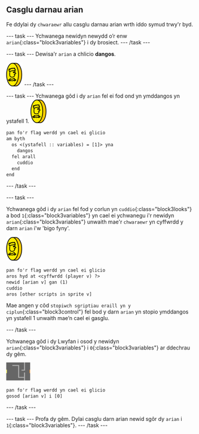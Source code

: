 ## Casglu darnau arian

Fe ddylai dy `chwaraewr` allu casglu darnau arian wrth iddo symud trwy'r byd.

--- task --- Ychwanega newidyn newydd o’r enw `arian`{:class="block3variables"} i dy brosiect. --- /task ---

--- task --- Dewisa'r `arian` a chlicio **dangos**.

![sgrinlun](images/coin.png) --- /task ---

--- task --- Ychwanega gôd i dy `arian` fel ei fod ond yn ymddangos yn ystafell 1. ![sgrinlun](images/coin.png)

```blocks3
pan fo'r flag werdd yn cael ei glicio
am byth 
  os <(ystafell :: variables) = [1]> yna 
    dangos
  fel arall 
    cuddio
  end
end
```

--- /task ---

--- task ---

Ychwanega gôd i dy `arian` fel fod y corlun yn `cuddio`{:class="block3looks"} a bod `1`{:class="block3variables"} yn cael ei ychwanegu i'r newidyn `arian`{:class="block3variables"} unwaith mae'r `chwaraewr` yn cyffwrdd y darn `arian` i'w 'bigo fyny'.

![darn arian](images/coin.png)

```blocks3
pan fo'r flag werdd yn cael ei glicio
aros hyd at <cyffwrdd (player v) ?>
newid [arian v] gan (1)
cuddio
aros [other scripts in sprite v]
```

Mae angen y côd `stopiwch sgriptiau eraill yn y ciplun`{:class="block3control"} fel bod y darn `arian` yn stopio ymddangos yn ystafell 1 unwaith mae’n cael ei gasglu.

--- /task ---

Ychwanega gôd i dy Lwyfan i osod y newidyn `arian`{:class="block3variables"} i `0`{:class="block3variables"} ar ddechrau dy gêm.

![llwyfan](images/stage.png)

```blocks3
pan fo'r flag werdd yn cael ei glicio
gosod [arian v] i [0]
```

--- /task ---

--- task --- Profa dy gêm. Dylai casglu darn arian newid sgôr dy `arian` i `1`{:class="block3variables"}. --- /task ---